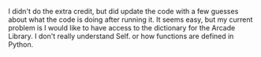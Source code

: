 I didn't do the extra credit, but did update the code with a few guesses about what the code is doing after running it. It seems easy, but my current problem is I would like to have access to the dictionary for the Arcade Library. I don't really understand Self. or how functions are defined in Python. 